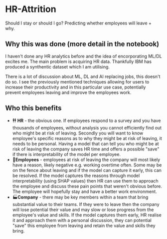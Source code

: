 # HR-Attrition
Should I stay or should I go? Predicting whether employees will leave + why.

## Why this was done (more detail in the notebook)
I haven't done any HR analytics before and the idea of encorporating ML/DL excites me. The main problem is acquiring HR data. Thankfully IBM has produced a synthentic dataset which I am utilising.

There is a lot of discussion about ML, DL and AI replacing jobs, this doesn't do so. I see the previously mentioned techniques allowing for users to increase their productivity and in this particular use case, potentially prevent employees leaving and improve the employees work.

## Who this benefits
* 🕴️🕴️ **HR** - the obvious one. If employees respond to a survey and you have thousands of employees, without analysis you cannot efficiently find out who might be at risk of leaving. Secondly you will want to know employee's specific reasons as to why they might be at risk of leaving, it needs to be personal. Having a model that can tell you who might be at risk of leaving the company saves HR time and offers a possible "save" if there is interpretability of the model per employee. 
* 💁**Employees** - employees at risk of leaving the company will most likely have a reason, likely negative e.g. working overtime often. Some may be on the fence about leaving and if the model can capture it early, this can be resolved. If the model captures the reasons through model interpretability (using SHAP values) then HR can use them to approach the employee and discuss these pain points that weren't obvious before. The employee will hopefully stay and have a better work environment.
* 🏭**Company** - there may be key members within a team that bring substantial value to their teams. If they were to leave then the company will lose potential their value and may slow or lose progress from the employee's value and skills. If the model captures them early, HR realise it and approach them with a personal discussion, they can potential "save" this employee from leaving and retain the value and skills they bring.
